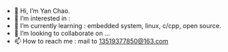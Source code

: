 - 👋 Hi, I’m Yan Chao.
- 👀 I’m interested in :
- 🌱 I’m currently learning : 
embedded system, linux, c/cpp, open source.
- 💞️ I’m looking to collaborate on ...
- 📫 How to reach me :
mail to 13519377850@163.com

